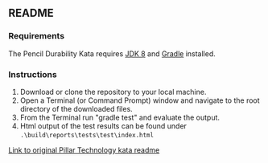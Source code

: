 ## README

### Requirements
The Pencil Durability Kata requires [JDK 8](https://www.oracle.com/technetwork/java/javase/downloads/jdk8-downloads-2133151.html) and [Gradle](https://gradle.org/releases/) installed.

### Instructions
1. Download or clone the repository to your local machine.
2. Open a Terminal (or Command Prompt) window and navigate to the root directory of the downloaded files.
3. From the Terminal run "gradle test" and evaluate the output.
4. Html output of the test results can be found under `.\build\reports\tests\test\index.html`

[Link to original Pillar Technology kata readme](https://github.com/PillarTechnology/kata-pencil-durability)